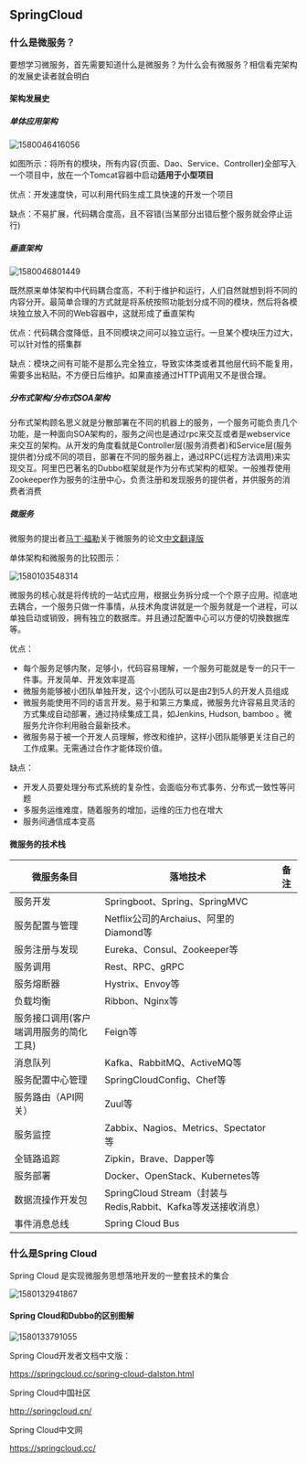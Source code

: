 ## SpringCloud

### 什么是微服务？

要想学习微服务，首先需要知道什么是微服务？为什么会有微服务？相信看完架构的发展史读者就会明白

#### 架构发展史

##### 单体应用架构

![1580046416056](./1580046416056.png)

如图所示：将所有的模块，所有内容(页面、Dao、Service、Controller)全部写入一个项目中，放在一个Tomcat容器中启动**适用于小型项目**

优点：开发速度快，可以利用代码生成工具快速的开发一个项目

缺点：不易扩展，代码耦合度高，且不容错(当某部分出错后整个服务就会停止运行)

##### 垂直架构

![1580046801449](https://img2018.cnblogs.com/blog/1654189/202001/1654189-20200127222344991-362022535.png)

既然原来单体架构中代码耦合度高，不利于维护和运行，人们自然就想到将不同的内容分开。最简单合理的方式就是将系统按照功能划分成不同的模块，然后将各模块独立放入不同的Web容器中，这就形成了垂直架构

优点：代码耦合度降低，且不同模块之间可以独立运行。一旦某个模块压力过大，可以针对性的搭集群

缺点：模块之间有可能不是那么完全独立，导致实体类或者其他层代码不能复用，需要多出粘贴，不方便日后维护。如果直接通过HTTP调用又不是很合理。

##### 分布式架构/分布式SOA架构

分布式架构顾名思义就是分散部署在不同的机器上的服务，一个服务可能负责几个功能，是一种面向SOA架构的，服务之间也是通过rpc来交互或者是webservice来交互的架构。从开发的角度看就是Controller层(服务消费者)和Service层(服务提供者)分成不同的项目，部署在不同的服务器上，通过RPC(远程方法调用)来实现交互。阿里巴巴著名的Dubbo框架就是作为分布式架构的框架。一般推荐使用Zookeeper作为服务的注册中心，负责注册和发现服务的提供者，并供服务的消费者消费

##### 微服务

微服务的提出者[马丁·福勒](https://martinfowler.com/)关于微服务的论文[中文翻译版](http://blog.cuicc.com/blog/2015/07/22/microservices/)

单体架构和微服务的比较图示：

![1580103548314](https://img2018.cnblogs.com/blog/1654189/202001/1654189-20200127222344583-1463672113.png)

微服务的核心就是将传统的一站式应用，根据业务拆分成一个个原子应用。彻底地去耦合，一个服务只做一件事情，从技术角度讲就是一个服务就是一个进程，可以单独启动或销毁，拥有独立的数据库。并且通过配置中心可以方便的切换数据库等。

优点：

- 每个服务足够内聚，足够小，代码容易理解，一个服务可能就是专一的只干一件事。开发简单、开发效率提高
- 微服务能够被小团队单独开发，这个小团队可以是由2到5人的开发人员组成
- 微服务能使用不同的语言开发。易于和第三方集成，微服务允许容易且灵活的方式集成自动部署，通过持续集成工具，如Jenkins, Hudson, bamboo 。微服务允许你利用融合最新技术。
- 微服务易于被一个开发人员理解，修改和维护，这样小团队能够更关注自己的工作成果。无需通过合作才能体现价值。

缺点：

- 开发人员要处理分布式系统的复杂性，会面临分布式事务、分布式一致性等问题
- 多服务运维难度，随着服务的增加，运维的压力也在增大
- 服务间通信成本变高

#### 微服务的技术栈

| 微服务条目                             | 落地技术                                                     | 备注 |
| -------------------------------------- | ------------------------------------------------------------ | ---- |
| 服务开发                               | Springboot、Spring、SpringMVC                                |      |
| 服务配置与管理                         | Netflix公司的Archaius、阿里的Diamond等                       |      |
| 服务注册与发现                         | Eureka、Consul、Zookeeper等                                  |      |
| 服务调用                               | Rest、RPC、gRPC                                              |      |
| 服务熔断器                             | Hystrix、Envoy等                                             |      |
| 负载均衡                               | Ribbon、Nginx等                                              |      |
| 服务接口调用(客户端调用服务的简化工具) | Feign等                                                      |      |
| 消息队列                               | Kafka、RabbitMQ、ActiveMQ等                                  |      |
| 服务配置中心管理                       | SpringCloudConfig、Chef等                                    |      |
| 服务路由（API网关）                    | Zuul等                                                       |      |
| 服务监控                               | Zabbix、Nagios、Metrics、Spectator等                         |      |
| 全链路追踪                             | Zipkin，Brave、Dapper等                                      |      |
| 服务部署                               | Docker、OpenStack、Kubernetes等                              |      |
| 数据流操作开发包                       | SpringCloud   Stream（封装与Redis,Rabbit、Kafka等发送接收消息） |      |
| 事件消息总线                           | Spring Cloud Bus                                             |      |

### 什么是Spring Cloud

Spring Cloud 是实现微服务思想落地开发的一整套技术的集合

![1580132941867](https://img2018.cnblogs.com/blog/1654189/202001/1654189-20200127222344107-1562581352.png)

#### Spring Cloud和Dubbo的区别图解

![1580133791055](https://img2018.cnblogs.com/blog/1654189/202001/1654189-20200127222343299-1071763521.png)

Spring Cloud开发者文档中文版：

https://springcloud.cc/spring-cloud-dalston.html

Spring Cloud中国社区

http://springcloud.cn/

Spring Cloud中文网

https://springcloud.cc/
